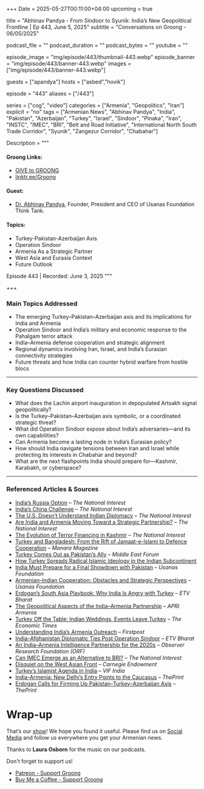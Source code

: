 +++
Date = 2025-05-27T00:11:00+04:00
upcoming = true

title = "Abhinav Pandya - From Sindoor to Syunik: India’s New Geopolitical Frontline | Ep 443, June 5, 2025"
subtitle = "Conversations on Groong - 06/05/2025"

podcast_file     = ""
podcast_duration = ""
podcast_bytes    = ""
youtube = ""

episode_image = "img/episode/443/thumbnail-443.webp"
episode_banner = "img/episode/443/banner-443.webp"
images = ["img/episode/443/banner-443.webp"]

guests = ["apandya"]
hosts = ["asbed","hovik"]

episode = "443"
aliases = ["/443"]

series = ["cog", "video"]
categories = ["Armenia", "Geopolitics", "Iran"]
explicit = "no"
tags = ["Armenian News", "Abhinav Pandya", "India", "Pakistan", "Azerbaijan", "Turkey", "Israel", "Sindoor", "Pinaka", "Iran", "INSTC", "IMEC", "BRI", "Belt and Road Initiative", "International North South Trade Corridor", "Syunik", "Zangezur Corridor", "Chabahar"]

Description = """

#### Groong Links:
* [GIVE to GROONG](https://podcasts.groong.org/donate)
* [linktr.ee/Groong](https://linktr.ee/groong)

#### Guest:
* [Dr. Abhinav Pandya](/guest/apandya), Founder, President and CEO of Usanas Foundation Think Tank.

#### Topics:
* Turkey-Pakistan-Azerbaijan Axis
* Operation Sindoor
* Armenia As a Strategic Partner
* West Asia and Eurasia Context
* Future Outlook


Episode 443 | Recorded: June 3, 2025
"""

+++


### **Main Topics Addressed**

- The emerging Turkey–Pakistan–Azerbaijan axis and its implications for India and Armenia
- Operation Sindoor and India’s military and economic response to the Pahalgam terror attack
- India–Armenia defense cooperation and strategic alignment
- Regional dynamics involving Iran, Israel, and India’s Eurasian connectivity strategies
- Future threats and how India can counter hybrid warfare from hostile blocs

---

### **Key Questions Discussed**

- What does the Lachin airport inauguration in depopulated Artsakh signal geopolitically?
- Is the Turkey–Pakistan–Azerbaijan axis symbolic, or a coordinated strategic threat?
- What did Operation Sindoor expose about India’s adversaries—and its own capabilities?
- Can Armenia become a lasting node in India’s Eurasian policy?
- How should India navigate tensions between Iran and Israel while protecting its interests in Chabahar and beyond?
- What are the next flashpoints India should prepare for—Kashmir, Karabakh, or cyberspace?

---

### **Referenced Articles & Sources**

- [India’s Russia Option](https://nationalinterest.org/feature/indias-russia-option-212015) – *The National Interest*  
- [India’s China Challenge](https://nationalinterest.org/feature/indias-china-challenge-211295) – *The National Interest*  
- [The U.S. Doesn’t Understand Indian Diplomacy](https://nationalinterest.org/feature/us-doesnt-understand-indian-diplomacy-209942) – *The National Interest*  
- [Are India and Armenia Moving Toward a Strategic Partnership?](https://nationalinterest.org/feature/are-india-and-armenia-moving-toward-strategic-partnership-208173) – *The National Interest*  
- [The Evolution of Terror Financing in Kashmir](https://nationalinterest.org/feature/evolution-terror-financing-kashmir-207150) – *The National Interest*  
- [Turkey and Bangladesh: From the Rift of Jamaat-e-Islami to Defence Cooperation](https://manaramagazine.org/2021/12/turkey-and-bangladesh-from-the-rift-of-jamaat-e-islami-to-defence-cooperation/) – *Manara Magazine*  
- [Turkey Comes Out as Pakistan’s Ally](https://www.meforum.org/mef-observer/turkey-comes-out-as-pakistans-ally) – *Middle East Forum*  
- [How Turkey Spreads Radical Islamic Ideology in the Indian Subcontinent](https://www.linkedin.com/pulse/how-t%C3%BCrkiye-spreads-radical-islamic-ideology-indian-raj-%E0%A4%85%E0%A4%AD-%E0%A4%B7-%E0%A4%95-%E0%A4%B0-%E0%A4%9C--hdsif/)  
- [India Must Prepare for a Final Showdown with Pakistan](https://usanasfoundation.com/india-must-prepare-for-a-final-showdown-with-pakistan-another-war-coming-soon) – *Usanas Foundation*  
- [Armenian–Indian Cooperation: Obstacles and Strategic Perspectives](https://usanasfoundation.com/armenian-indian-cooperation-about-obstacles-and-new-strategic-perspectives) – *Usanas Foundation*  
- [Erdogan’s South Asia Playbook: Why India Is Angry with Turkey](https://www.etvbharat.com/en/!international/erdogans-south-asia-playbook-why-india-is-angry-with-turkey-enn25051404514) – *ETV Bharat*  
- [The Geopolitical Aspects of the India–Armenia Partnership](https://apri.institute/the-geopolitical-aspects-of-the-india-armenia-partnership/) – *APRI Armenia*  
- [Turkey Off the Table: Indian Weddings, Events Leave Turkey](https://economictimes.indiatimes.com/nri/visit/turkey-off-the-table-indian-weddings-corporate-events-move-out-over-ankaras-pro-pakistan-stance/articleshow/121323514.cms) – *The Economic Times*  
- [Understanding India’s Armenia Outreach](https://www.firstpost.com/opinion/understanding-indias-armenia-outreach-amid-global-power-play-in-south-caucasus-13579412.html) – *Firstpost*  
- [India–Afghanistan Diplomatic Ties Post Operation Sindoor](https://www.etvbharat.com/en/!international/india-afghanistan-diplomatic-ties-post-operation-sindoor-pakistan-taliban-enn25051604574) – *ETV Bharat*  
- [An India–Armenia Intelligence Partnership for the 2020s](https://www.orfonline.org/research/an-india-armenia-intelligence-partnership-for-the-2020s) – *Observer Research Foundation (ORF)*  
- [Can IMEC Emerge as an Alternative to BRI?](https://nationalinterest.org/feature/can-imec-emerge-alternative-bri-206906) – *The National Interest*  
- [Disquiet on the West Asian Front](https://carnegieendowment.org/middle-east/diwan/2024/10/disquiet-on-the-west-asian-front?lang=en) – *Carnegie Endowment*  
- [Turkey’s Islamist Agenda in India](https://www.vifindia.org/sites/default/files/turkey-s-islamist-agenda-in-india.pdf) – *VIF India*  
- [India-Armenia: New Delhi’s Entry Points to the Caucasus](https://theprint.in/opinion/armenia-buying-indian-weapons/2642025/) – *ThePrint*  
- [Erdogan Calls for Firming Up Pakistan–Turkey–Azerbaijan Axis](https://theprint.in/world/erdogan-calls-for-firming-up-pakistan-turkey-azerbaijan-axis-baku-offers-2-bn-for-islamabad/2640907/) – *ThePrint*



# Wrap-up

That’s our [show](https://podcasts.groong.org/)! We hope you found it useful. Please find us on [Social Media](https://linktr.ee/groong) and follow us everywhere you get your Armenian news.

Thanks to **Laura Osborn** for the music on our podcasts.

Don't forget to support us!
* [Patreon - Support Groong](https://www.patreon.com/ann_groong)
* [Buy Me a Coffee - Support Groong](https://www.buymeacoffee.com/groong)

